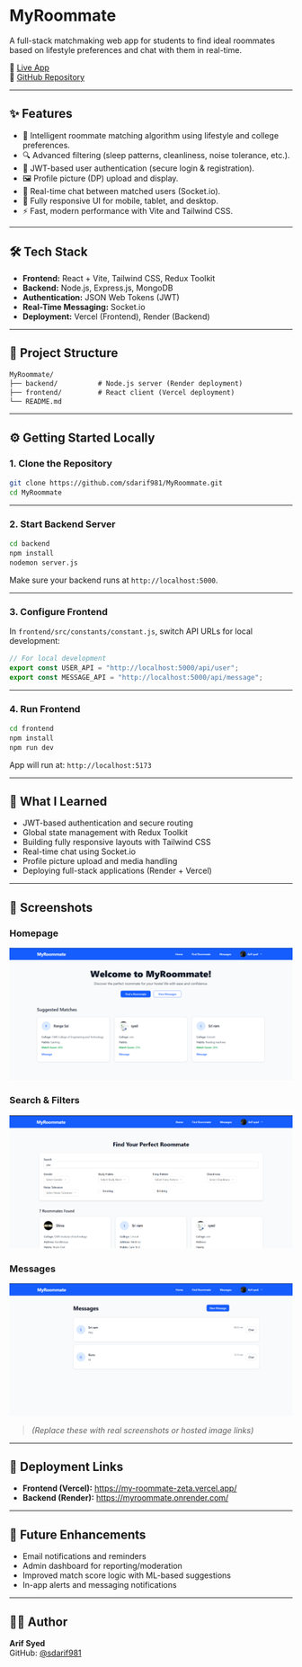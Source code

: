 # MyRoommate

A full-stack matchmaking web app for students to find ideal roommates based on lifestyle preferences and chat with them in real-time.

🔗 [Live App](https://my-roommate-zeta.vercel.app/)  
📂 [GitHub Repository](https://github.com/sdarif981/MyRoommate)

---

## ✨ Features

- 🧠 Intelligent roommate matching algorithm using lifestyle and college preferences.
- 🔍 Advanced filtering (sleep patterns, cleanliness, noise tolerance, etc.).
- 👤 JWT-based user authentication (secure login & registration).
- 🖼️ Profile picture (DP) upload and display.
- 💬 Real-time chat between matched users (Socket.io).
- 📱 Fully responsive UI for mobile, tablet, and desktop.
- ⚡ Fast, modern performance with Vite and Tailwind CSS.

---

## 🛠 Tech Stack

- **Frontend:** React + Vite, Tailwind CSS, Redux Toolkit
- **Backend:** Node.js, Express.js, MongoDB
- **Authentication:** JSON Web Tokens (JWT)
- **Real-Time Messaging:** Socket.io
- **Deployment:** Vercel (Frontend), Render (Backend)

---

## 📁 Project Structure

```
MyRoommate/
├── backend/          # Node.js server (Render deployment)
├── frontend/         # React client (Vercel deployment)
└── README.md
```

---

## ⚙️ Getting Started Locally

### 1. Clone the Repository

```bash
git clone https://github.com/sdarif981/MyRoommate.git
cd MyRoommate
```

---

### 2. Start Backend Server

```bash
cd backend
npm install
nodemon server.js
```

Make sure your backend runs at `http://localhost:5000`.

---

### 3. Configure Frontend

In `frontend/src/constants/constant.js`, switch API URLs for local development:

```js
// For local development
export const USER_API = "http://localhost:5000/api/user";
export const MESSAGE_API = "http://localhost:5000/api/message";
```

---

### 4. Run Frontend

```bash
cd frontend
npm install
npm run dev
```

App will run at: `http://localhost:5173`

---

## 🧠 What I Learned

- JWT-based authentication and secure routing
- Global state management with Redux Toolkit
- Building fully responsive layouts with Tailwind CSS
- Real-time chat using Socket.io
- Profile picture upload and media handling
- Deploying full-stack applications (Render + Vercel)

---

## 📸 Screenshots

### Homepage  
![Homepage](./screenshots/homepage.png)

### Search & Filters  
![Search](./screenshots/search.png)

### Messages  
![Messages](./screenshots/messages.png)

> *(Replace these with real screenshots or hosted image links)*

---

## 🚀 Deployment Links

- **Frontend (Vercel):** https://my-roommate-zeta.vercel.app/
- **Backend (Render):** https://myroommate.onrender.com/

---

## 📌 Future Enhancements

- Email notifications and reminders
- Admin dashboard for reporting/moderation
- Improved match score logic with ML-based suggestions
- In-app alerts and messaging notifications

---

## 🙋‍♂️ Author

**Arif Syed**  
GitHub: [@sdarif981](https://github.com/sdarif981)

